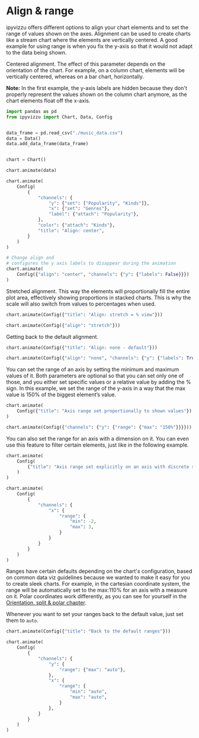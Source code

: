 # Align & range

ipyvizzu offers different options to align your chart elements and to set the
range of values shown on the axes. Alignment can be used to create charts like
a stream chart where the elements are vertically centered. A good example for
using range is when you fix the y-axis so that it would not adapt to the data
being shown.

Centered alignment. The effect of this parameter depends on the orientation of
the chart. For example, on a column chart, elements will be vertically
centered, whereas on a bar chart, horizontally.

**Note:** In the first example, the y-axis labels are hidden because they don't
properly represent the values shown on the column chart anymore, as the chart
elements float off the x-axis.

```python
import pandas as pd
from ipyvizzu import Chart, Data, Config


data_frame = pd.read_csv("./music_data.csv")
data = Data()
data.add_data_frame(data_frame)


chart = Chart()

chart.animate(data)

chart.animate(
    Config(
        {
            "channels": {
                "y": {"set": ["Popularity", "Kinds"]},
                "x": {"set": "Genres"},
                "label": {"attach": "Popularity"},
            },
            "color": {"attach": "Kinds"},
            "title": "Align: center",
        }
    )
)

# Change align and
# configures the y axis labels to disappear during the animation
chart.animate(
    Config({"align": "center", "channels": {"y": {"labels": False}}})
)
```

<div id="tutorial_01"></div>

Stretched alignment. This way the elements will proportionally fill the entire
plot area, effectively showing proportions in stacked charts. This is why the
scale will also switch from values to percentages when used.

```python
chart.animate(Config({"title": "Align: stretch = % view"}))

chart.animate(Config({"align": "stretch"}))
```

<div id="tutorial_02"></div>

Getting back to the default alignment.

```python
chart.animate(Config({"title": "Align: none - default"}))

chart.animate(Config({"align": "none", "channels": {"y": {"labels": True}}}))
```

<div id="tutorial_03"></div>

You can set the range of an axis by setting the minimum and maximum values of
it. Both parameters are optional so that you can set only one of those, and you
either set specific values or a relative value by adding the % sign. In this
example, we set the range of the y-axis in a way that the max value is 150% of
the biggest element’s value.

```python
chart.animate(
    Config({"title": "Axis range set proportionally to shown values"})
)

chart.animate(Config({"channels": {"y": {"range": {"max": "150%"}}}}))
```

<div id="tutorial_04"></div>

You can also set the range for an axis with a dimension on it. You can even use
this feature to filter certain elements, just like in the following example.

```python
chart.animate(
    Config(
        {"title": "Axis range set explicitly on an axis with discrete series"}
    )
)

chart.animate(
    Config(
        {
            "channels": {
                "x": {
                    "range": {
                        "min": -2,
                        "max": 3,
                    }
                }
            }
        }
    )
)
```

<div id="tutorial_05"></div>

Ranges have certain defaults depending on the chart's configuration, based on
common data viz guidelines because we wanted to make it easy for you to create
sleek charts. For example, in the cartesian coordinate system, the range will
be automatically set to the max:110% for an axis with a measure on it. Polar
coordinates work differently, as you can see for yourself in the
[Orientation, split & polar chapter](./orientation_split_polar.md).

Whenever you want to set your ranges back to the default value, just set them
to `auto`.

```python
chart.animate(Config({"title": "Back to the default ranges"}))

chart.animate(
    Config(
        {
            "channels": {
                "y": {
                    "range": {"max": "auto"},
                },
                "x": {
                    "range": {
                        "min": "auto",
                        "max": "auto",
                    }
                },
            }
        }
    )
)
```

<div id="tutorial_06"></div>

<script src="./align_range.js"></script>
